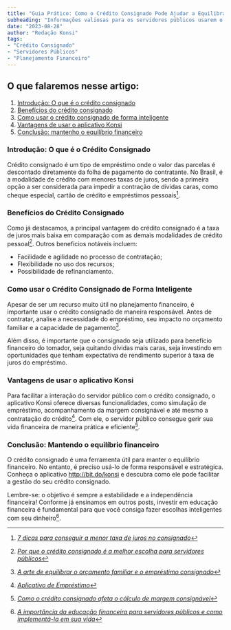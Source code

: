 ```yaml
---
title: "Guia Prático: Como o Crédito Consignado Pode Ajudar a Equilibrar o Orçamento Familiar"
subheading: "Informações valiosas para os servidores públicos usarem o crédito consignado de maneira inteligente e vantajosa"
date: "2023-08-28"
author: "Redação Konsi"
tags:
- "Crédito Consignado"
- "Servidores Públicos"
- "Planejamento Financeiro"
---
```


## **O que falaremos nesse artigo:**
1. [Introdução: O que é o crédito consignado](#intro)
2. [Benefícios do crédito consignado](#beneficios)
3. [Como usar o crédito consignado de forma inteligente](#usosc)
4. [Vantagens de usar o aplicativo Konsi](#appkonsi)
5. [Conclusão: mantenho o equilíbrio financeiro](#conclusao)

### __Introdução: O que é o Crédito Consignado <a id="intro"></a>__

Crédito consignado é um tipo de empréstimo onde o valor das parcelas é descontado diretamente da folha de pagamento do contratante. No Brasil, é a modalidade de crédito com menores taxas de juros, sendo a primeira opção a ser considerada para impedir a contração de dívidas caras, como cheque especial, cartão de crédito e empréstimos pessoais[^1^].

[^1^]: [_7 dicas para conseguir a menor taxa de juros no consignado_](https://www.konsi.com.br/postagem/7-dicas-para-conseguir-a-menor-taxa-de-juros-no-consignado)

### __Benefícios do Crédito Consignado <a id="beneficios"></a>__

Como já destacamos, a principal vantagem do crédito consignado é a taxa de juros mais baixa em comparação com as demais modalidades de crédito pessoal[^2^]. Outros benefícios notáveis incluem:
- Facilidade e agilidade no processo de contratação;
- Flexibilidade no uso dos recursos;
- Possibilidade de refinanciamento.

[^2^]: [_Por que o crédito consignado é a melhor escolha para servidores públicos_](https://www.konsi.com.br/postagem/por-que-o-credito-consignado-melhor-escolha-servidores-publicos)

### __Como usar o Crédito Consignado de Forma Inteligente <a id="usosc"></a>__

Apesar de ser um recurso muito útil no planejamento financeiro, é importante usar o crédito consignado de maneira responsável. Antes de contratar, analise a necessidade do empréstimo, seu impacto no orçamento familiar e a capacidade de pagamento[^3^]. 

Além disso, é importante que o consignado seja utilizado para benefício financeiro do tomador, seja quitando dívidas mais caras, seja investindo em oportunidades que tenham expectativa de rendimento superior à taxa de juros do empréstimo.

[^3^]: [_A arte de equilibrar o orçamento familiar e o empréstimo consignado_](https://www.konsi.com.br/postagem/a-arte-equilibrar-o-orcamento-familiar-e-emprestimo-consignado)

### __Vantagens de usar o aplicativo Konsi <a id="appkonsi"></a>__

Para facilitar a interação do servidor público com o crédito consignado, o aplicativo Konsi oferece diversas funcionalidades, como simulação de empréstimo, acompanhamento da margem consignável e até mesmo a contratação do crédito[^4^]. Com ele, o servidor público consegue gerir sua vida financeira de maneira prática e eficiente[^5^].

[^4^]: [_Aplicativo de Empréstimo_](https://www.konsi.com.br/postagem/aplicativo-de-emprestimo)
[^5^]: [_Como o crédito consignado afeta o cálculo de margem consignável_](https://www.konsi.com.br/postagem/como-o-credito-consignado-afeta-o-calculo-margem-consignavel)

### __Conclusão: Mantendo o equilíbrio financeiro <a id="conclusao"></a>__

O crédito consignado é uma ferramenta útil para manter o equilíbrio financeiro. No entanto, é preciso usá-lo de forma responsável e estratégica. Conheça o aplicativo http://bit.do/konsi e descubra como ele pode facilitar a gestão do seu crédito consignado.

Lembre-se: o objetivo é sempre a estabilidade e a independência financeira! Conforme já ensinamos em outros posts, investir em educação financeira é fundamental para que você consiga fazer escolhas inteligentes com seu dinheiro[^6^].

[^6^]:[_A importância da educação financeira para servidores públicos e como implementá-la em sua vida_](https://www.konsi.com.br/postagem/a-importancia-da-educao-financeira-para-servidores-pblicos)